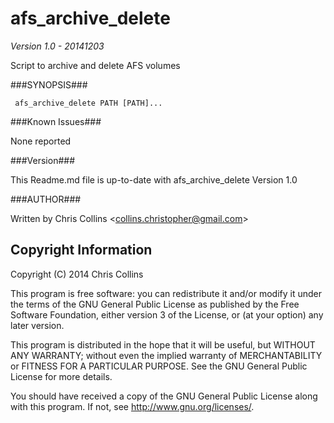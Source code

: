 afs_archive_delete
==============

_Version 1.0 - 20141203_

Script to archive and delete AFS volumes

###SYNOPSIS###

     afs_archive_delete PATH [PATH]... 

###Known Issues###

None reported

###Version###

This Readme.md file is up-to-date with afs_archive_delete Version 1.0

###AUTHOR###

Written by Chris Collins \<collins.christopher@gmail.com\>

Copyright Information
---------------------

Copyright (C) 2014 Chris Collins

This program is free software: you can redistribute it and/or modify it under the terms of the GNU General Public License as published by the Free Software Foundation, either version 3 of the License, or (at your option) any later version.

This program is distributed in the hope that it will be useful, but WITHOUT ANY WARRANTY; without even the implied warranty of MERCHANTABILITY or FITNESS FOR A PARTICULAR PURPOSE. See the GNU General Public License for more details.

You should have received a copy of the GNU General Public License along with this program. If not, see http://www.gnu.org/licenses/.

